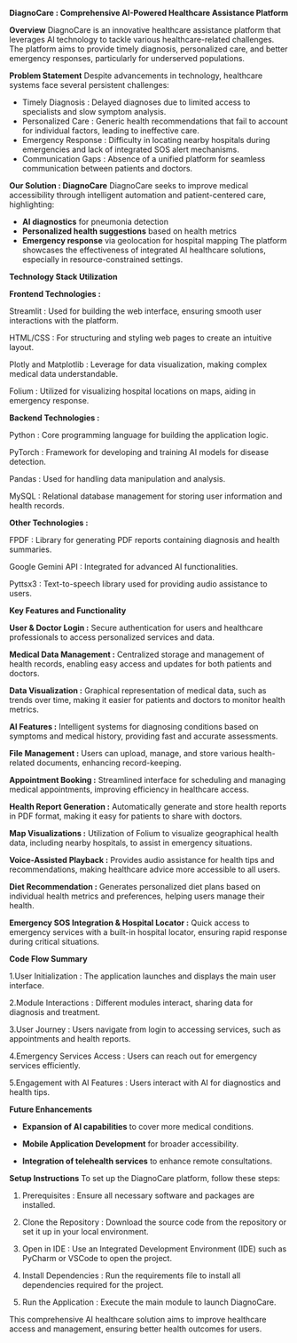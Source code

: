 **DiagnoCare : Comprehensive AI-Powered Healthcare Assistance Platform**

**Overview**
DiagnoCare is an innovative healthcare assistance platform that leverages AI technology to tackle various healthcare-related challenges. The platform aims to provide timely diagnosis, personalized care, and better emergency responses, particularly for underserved populations.

**Problem Statement**
Despite advancements in technology, healthcare systems face several persistent challenges:
- Timely Diagnosis : Delayed diagnoses due to limited access to specialists and slow symptom analysis.
- Personalized Care : Generic health recommendations that fail to account for individual factors, leading to ineffective care.
- Emergency Response : Difficulty in locating nearby hospitals during emergencies and lack of integrated SOS alert mechanisms.
- Communication Gaps : Absence of a unified platform for seamless communication between patients and doctors.

**Our Solution : DiagnoCare**
DiagnoCare seeks to improve medical accessibility through intelligent automation and patient-centered care, highlighting:
- **AI diagnostics** for pneumonia detection
- **Personalized health suggestions** based on health metrics
- **Emergency response** via geolocation for hospital mapping
The platform showcases the effectiveness of integrated AI healthcare solutions, especially in resource-constrained settings.


**Technology Stack Utilization**

**Frontend Technologies :**

Streamlit : Used for building the web interface, ensuring smooth user interactions with the platform.

HTML/CSS : For structuring and styling web pages to create an intuitive layout.

Plotly and Matplotlib : Leverage for data visualization, making complex medical data understandable.

Folium : Utilized for visualizing hospital locations on maps, aiding in emergency response.


**Backend Technologies :**

Python : Core programming language for building the application logic.

PyTorch : Framework for developing and training AI models for disease detection.

Pandas : Used for handling data manipulation and analysis.

MySQL : Relational database management for storing user information and health records.


**Other Technologies :**

FPDF : Library for generating PDF reports containing diagnosis and health summaries.

Google Gemini API : Integrated for advanced AI functionalities.

Pyttsx3 : Text-to-speech library used for providing audio assistance to users.


**Key Features and Functionality**

**User & Doctor Login :**
Secure authentication for users and healthcare professionals to access personalized services and data.

**Medical Data Management :**
Centralized storage and management of health records, enabling easy access and updates for both patients and doctors.

**Data Visualization :**
Graphical representation of medical data, such as trends over time, making it easier for patients and doctors to monitor health metrics.

**AI Features :**             Intelligent systems for diagnosing conditions based on symptoms and medical history, providing fast and accurate assessments.

**File Management :**
Users can upload, manage, and store various health-related documents, enhancing record-keeping.

**Appointment Booking :**
Streamlined interface for scheduling and managing medical appointments, improving efficiency in healthcare access.

**Health Report Generation :**
Automatically generate and store health reports in PDF format, making it easy for patients to share with doctors.

**Map Visualizations :**
Utilization of Folium to visualize geographical health data, including nearby hospitals, to assist in emergency situations.

**Voice-Assisted Playback :**
Provides audio assistance for health tips and recommendations, making healthcare advice more accessible to all users.

**Diet Recommendation :**
Generates personalized diet plans based on individual health metrics and preferences, helping users manage their health.

**Emergency SOS Integration  & Hospital Locator :**
Quick access to emergency services with a built-in hospital locator, ensuring rapid response during critical situations.


**Code Flow Summary**

1.User Initialization : The application launches and displays the main user interface.

2.Module Interactions : Different modules interact, sharing data for diagnosis and treatment.

3.User Journey : Users navigate from login to accessing services, such as appointments and health reports.

4.Emergency Services Access : Users can reach out for emergency services efficiently.

5.Engagement with AI Features : Users interact with AI for diagnostics and health tips.


**Future Enhancements**
- **Expansion of AI capabilities** to cover more medical conditions.
 
- **Mobile Application Development** for broader accessibility.
 
- **Integration of telehealth services** to enhance remote consultations.
  

**Setup Instructions**
To set up the DiagnoCare platform, follow these steps:

1. Prerequisites : Ensure all necessary software and packages are installed.
   
2. Clone the Repository : Download the source code from the repository or set it up in your local environment.
 
3. Open in IDE : Use an Integrated Development Environment (IDE) such as PyCharm or VSCode to open the project.
 
4. Install Dependencies : Run the requirements file to install all dependencies required for the project.
 
5. Run the Application : Execute the main module to launch DiagnoCare. 

This comprehensive AI healthcare solution aims to improve healthcare access and management, ensuring better health outcomes for users.
